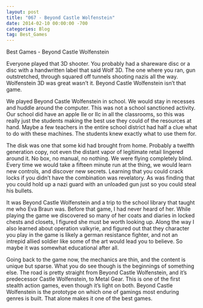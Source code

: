 ```yaml
---
layout: post
title: "067 - Beyond Castle Wolfenstein"
date: 2014-02-10 00:00:00 -700
categories: Blog
tag: Best_Games
---
```


Best Games - Beyond Castle Wolfenstein

Everyone played that 3D shooter. You probably had a shareware disc or a disc with a handwritten label that said Wolf 3D. The one where you ran, gun outstretched, through squared off tunnels shooting nazis all the way. Wolfenstein 3D was great wasn’t it.  Beyond Castle Wolfenstein isn’t that game.

We played Beyond Castle Wolfenstein in school. We would stay in recesses and huddle around the computer. This was not a school sanctioned activity. Our school did have an apple IIe or IIc in all the classrooms, so this was really just the students making the best use they could of the resources at hand. Maybe a few teachers in the entire school district had half a clue what to do with these machines. The students knew exactly what to use them for.

The disk was one that some kid had brought from home. Probably a twelfth generation copy, not even the distant vapor of legitimate retail lingered around it. No box, no manual, no nothing. We were flying completely blind. Every time we would take a fifteen minute run at the thing, we would learn new controls, and discover new secrets. Learning that you could crack locks if you didn’t have the combination was revelatory. As was finding that you could hold up a nazi guard with an unloaded gun just so you could steal his bullets.

It was Beyond Castle Wolfenstein and a trip to the school library that taught me who Eva Braun was. Before that game, I had never heard of her. While playing the game we discovered so many of her coats and diaries in locked chests and closets, I figured she must be worth looking up. Along the way I also learned about operation valkyrie, and figured out that they character you play in the game is likely a german resistance fighter, and not an intrepid allied soldier like some of the art would lead you to believe. So maybe it was somewhat educational after all.

Going back to the game now, the mechanics are thin, and the content is unique but sparse. What you do see though is the beginnings of something else. The road is pretty straight from Beyond Castle Wolfenstein, and it’s predecessor Castle Wolfenstein, to Metal Gear. This is one of the first stealth action games, even though it’s light on both. Beyond Castle Wolfenstein is the prototype on which one of gamings most enduring genres is built. That alone makes it one of the best games.
        